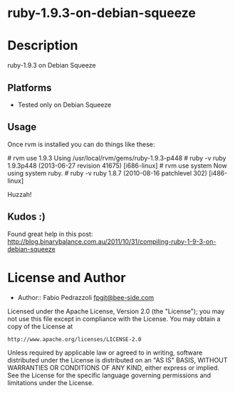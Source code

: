 ruby-1.9.3-on-debian-squeeze
============================

Description
===========

ruby-1.9.3 on Debian Squeeze 

## Platforms

* Tested only on Debian Squeeze

## Usage

Once rvm is installed you can do things like these:

<syntaxhighlight lang="bash">
# rvm use 1.9.3
Using /usr/local/rvm/gems/ruby-1.9.3-p448
# ruby -v
ruby 1.9.3p448 (2013-06-27 revision 41675) [i686-linux]
# rvm use system
Now using system ruby.
# ruby -v
ruby 1.8.7 (2010-08-16 patchlevel 302) [i486-linux]
</syntaxhighlight>

Huzzah!

## Kudos :)

Found great help in this post: 
http://blog.binarybalance.com.au/2011/10/31/compiling-ruby-1-9-3-on-debian-squeeze



License and Author
==================

- Author:: Fabio Pedrazzoli <fpgit@bee-side.com>

Licensed under the Apache License, Version 2.0 (the "License");
you may not use this file except in compliance with the License.
You may obtain a copy of the License at

    http://www.apache.org/licenses/LICENSE-2.0

Unless required by applicable law or agreed to in writing, software
distributed under the License is distributed on an "AS IS" BASIS,
WITHOUT WARRANTIES OR CONDITIONS OF ANY KIND, either express or implied.
See the License for the specific language governing permissions and
limitations under the License.

